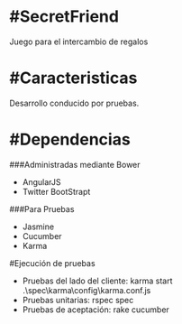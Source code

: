 #SecretFriend
=============

Juego para el intercambio de regalos

#Caracteristicas
================

Desarrollo conducido por pruebas.

#Dependencias
=============

###Administradas mediante Bower
- AngularJS
- Twitter BootStrapt

###Para Pruebas
- Jasmine
- Cucumber
- Karma

#Ejecución de pruebas
- Pruebas del lado del cliente: karma start .\spec\karma\config\karma.conf.js
- Pruebas unitarias: rspec spec
- Pruebas de aceptación: rake cucumber